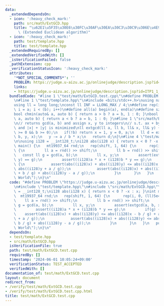 ```yaml
---
data:
  _extendedDependsOn:
  - icon: ':heavy_check_mark:'
    path: src/math/ExtGCD.hpp
    title: "\u62E1\u5F35\u30E6\u30FC\u30AF\u30EA\u30C3\u30C9\u306E\u4E92\u9664\u6CD5\
      \ (Extended Euclidean algorithm)"
  - icon: ':heavy_check_mark:'
    path: test/template.hpp
    title: test/template.hpp
  _extendedRequiredBy: []
  _extendedVerifiedWith: []
  _isVerificationFailed: false
  _pathExtension: cpp
  _verificationStatusIcon: ':heavy_check_mark:'
  attributes:
    '*NOT_SPECIAL_COMMENTS*': ''
    PROBLEM: https://judge.u-aizu.ac.jp/onlinejudge/description.jsp?id=ITP1_1_A
    links:
    - https://judge.u-aizu.ac.jp/onlinejudge/description.jsp?id=ITP1_1_A
  bundledCode: "#line 1 \"test/math/ExtGCD.test.cpp\"\n#define PROBLEM \"https://judge.u-aizu.ac.jp/onlinejudge/description.jsp?id=ITP1_1_A\"\
    \n#line 1 \"test/template.hpp\"\n#include <bits/stdc++.h>\nusing namespace std;\n\
    using ll = long long;\nconst ll INF = LLONG_MAX / 4;\n#define rep(i, a, b) for(ll\
    \ i = a; i < (b); i++)\n#define all(a) begin(a), end(a)\n#define sz(a) ssize(a)\n\
    bool chmin(auto& a, auto b) { return a > b ? a = b, 1 : 0; }\nbool chmax(auto&\
    \ a, auto b) { return a < b ? a = b, 1 : 0; }\n#line 1 \"src/math/ExtGCD.hpp\"\
    \n// returns gcd(a, b) and assign x, y to integers\n// s.t. ax + by = gcd(a, b)\
    \ and |x| + |y| is minimized\nll extgcd(ll a, ll b, ll& x, ll& y) {\n   // assert(a\
    \ >= 0 && b >= 0);\n   if(!b) return x = 1, y = 0, a;\n   ll d = extgcd(b, a %\
    \ b, y, x);\n   y -= a / b * x;\n   return d;\n}\n#line 4 \"test/math/ExtGCD.test.cpp\"\
    \n\nusing i128 = __int128_t;\ni128 abs(i128 x) { return x < 0 ? -x : x; }\nint\
    \ main() {\n   mt19937_64 rnd;\n   rep(shift, 1, 64) {\n      rep(i, 0, (ll)5e4)\
    \ {\n         ll a = rnd() >> shift;\n         ll b = rnd() >> shift;\n      \
    \   const ll g = gcd(a, b);\n         ll x, y;\n         assert(extgcd(a, b, x,\
    \ y) == g);\n         assert((i128)a * x + (i128)b * y == g);\n         if(g)\
    \ {\n            assert(abs((i128)x) + abs((i128)y) <= abs((i128)x - b / g) +\
    \ abs((i128)y + a / g));\n            assert(abs((i128)x) + abs((i128)y) <= abs((i128)x\
    \ + b / g) + abs((i128)y - a / g));\n         }\n      }\n   }\n   puts(\"Hello\
    \ World\");\n}\n"
  code: "#define PROBLEM \"https://judge.u-aizu.ac.jp/onlinejudge/description.jsp?id=ITP1_1_A\"\
    \n#include \"test/template.hpp\"\n#include \"src/math/ExtGCD.hpp\"\n\nusing i128\
    \ = __int128_t;\ni128 abs(i128 x) { return x < 0 ? -x : x; }\nint main() {\n \
    \  mt19937_64 rnd;\n   rep(shift, 1, 64) {\n      rep(i, 0, (ll)5e4) {\n     \
    \    ll a = rnd() >> shift;\n         ll b = rnd() >> shift;\n         const ll\
    \ g = gcd(a, b);\n         ll x, y;\n         assert(extgcd(a, b, x, y) == g);\n\
    \         assert((i128)a * x + (i128)b * y == g);\n         if(g) {\n        \
    \    assert(abs((i128)x) + abs((i128)y) <= abs((i128)x - b / g) + abs((i128)y\
    \ + a / g));\n            assert(abs((i128)x) + abs((i128)y) <= abs((i128)x +\
    \ b / g) + abs((i128)y - a / g));\n         }\n      }\n   }\n   puts(\"Hello\
    \ World\");\n}\n"
  dependsOn:
  - test/template.hpp
  - src/math/ExtGCD.hpp
  isVerificationFile: true
  path: test/math/ExtGCD.test.cpp
  requiredBy: []
  timestamp: '2024-06-01 10:05:24+09:00'
  verificationStatus: TEST_ACCEPTED
  verifiedWith: []
documentation_of: test/math/ExtGCD.test.cpp
layout: document
redirect_from:
- /verify/test/math/ExtGCD.test.cpp
- /verify/test/math/ExtGCD.test.cpp.html
title: test/math/ExtGCD.test.cpp
---
```

